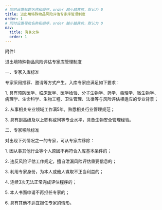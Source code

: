 ```yaml
---
# 同时设置标题名称和顺序，order 越小越靠前，默认为 0
title: 进出境特殊物品风险评估专家库管理制度
order: 1 
# 同时设置导航名称和顺序，order 越小越靠前，默认为 0
nav:
  title: 海关文件
  order: 1
---
```

附件1

进出境特殊物品风险评估专家库管理制度

一、专家入库标准

专家采用推荐、邀请等方式产生。入库专家应满足如下要求：

1\.
具有预防医学、临床医学、医学检验、分子生物学、药学、毒理学、微生物学、病理学、生命科学、生物工程、卫生管理、法律等与风险评估相适应的专业背景；

2\. 从事相关专业领域工作满5年，熟悉相关行业管理规范；

3\. 具有副高级及以上职称或同等专业水平，具备生物安全管理经验。

二、专家移除标准

对出现下列情况之一的专家，可从专家库移除：

1\. 因从事其他行业等个人原因不再符合入库基本条件的；

2\. 违反风险评估工作规定，擅自泄漏风险评估重要信息的；

3\. 利用专家身份，为本人或他人谋取不正当利益的；

4\. 连续3次无法正常完成评估程序的；

5\. 本人书面申请不再担任专家的；

6\. 具有其他不适宜担任专家的情形。
